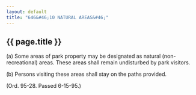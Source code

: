 ```yaml
---
layout: default 
title: "646&#46;10 NATURAL AREAS&#46;"
---
```


{{ page.title }}
----------------

​(a) Some areas of park property may be designated as natural
(non-recreational) areas. These areas shall remain undisturbed by park
visitors.

​(b) Persons visiting these areas shall stay on the paths provided.

(Ord. 95-28. Passed 6-15-95.)
